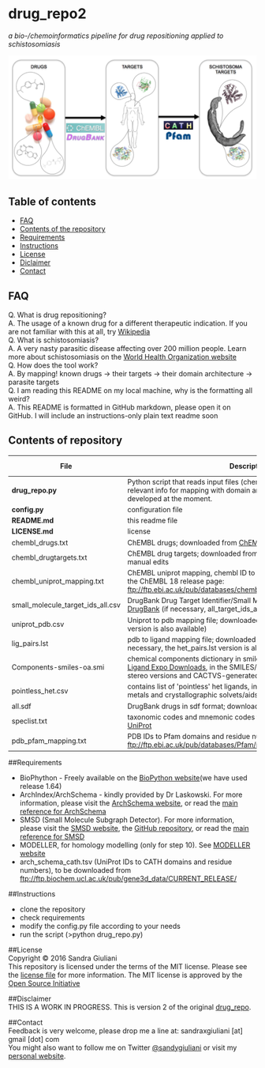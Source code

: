 # drug_repo2 #  
_a bio-/chemoinformatics pipeline for drug repositioning applied to schistosomiasis_  

![drug_repo_img](https://github.com/sandygiuliani/media/blob/master/drug_repo_img.png)
  
## Table of contents 
- [FAQ](#faq)
- [Contents of the repository](#contents-of-repository)
- [Requirements](#requirements)
- [Instructions](#instructions)
- [License](#license)
- [Diclaimer](#disclaimer)
- [Contact](#contact)



## FAQ  
Q. What is drug repositioning?   
A. The usage of a known drug for a different therapeutic indication. If you are not familiar with this at all, try [Wikipedia](http://en.wikipedia.org/wiki/Drug_repositioning)  
Q. What is schistosomiasis?  
A. A very nasty parasitic disease affecting over 200 million people. Learn more about schistosomiasis on the [World Health Organization website](http://www.who.int/topics/schistosomiasis/en/)  
Q. How does the tool work?  
A. By mapping! known drugs -> their targets -> their domain architecture -> parasite targets  
Q. I am reading this README on my local machine, why is the formatting all weird?  
A. This README is formatted in GitHub markdown, please open it on GitHub. I will include an instructions-only plain text readme soon  
  

## <a name="contents-of-repository"></a>Contents of repository

| File  | Description | Accession date |
| ------------- | ------------- | ------------- |
| **drug_repo.py**  | Python script that reads input files (chemb/drugbank), filters data, extracts relevant info for mapping with domain architecture info. It is being developed at the moment.    | n/a |
| **config.py**    | configuration file    |  n/a |
| **README.md**    | this readme file   | n/a |
| **LICENSE.md**    | license    | n/a |
| chembl\_drugs.txt    | ChEMBL drugs; downloaded from [ChEMBL](http://www.ebi.ac.uk/chembl/drugstore/), Dec 15 data freeze| 20/09/2016  |
| chembl\_drugtargets.txt    | ChEMBL drug targets; downloaded from [ChEMBL](http://www.ebi.ac.uk/chembl/drug/targets/), Dec 15 data freeze, no manual edits| 20/09/2016  |
| chembl\_uniprot\_mapping.txt    | ChEMBL uniprot mapping, chembl ID to UniProt codes; downloaded from the ChEMBL 18 release page: ftp://ftp.ebi.ac.uk/pub/databases/chembl/ChEMBLdb/releases/chembl_18/|TBD     |  
|small\_molecule\_target\_ids\_all.csv    |   DrugBank Drug Target Identifier/Small Molecule Drugs; downloaded from [DrugBank](http://www.drugbank.ca/downloads#protein-identifiers) (if necessary, all\_target\_ids\_all.csv is also available) |TBD   |
|  uniprot_pdb.csv  |  Uniprot to pdb mapping file; downloaded from [SIFTS](http://www.ebi.ac.uk/pdbe/docs/sifts/quick.html) (if necessary, a tsv version is also available)|TBD     |  
|  lig\_pairs.lst  |   pdb to ligand mapping file; downloaded from [PDBsum downloads](http://www.ebi.ac.uk/thornton-srv/databases/cgi-bin/pdbsum/GetPage.pl?doc=TRUE&template=downloads.html&pdbcode=n/a) (if necessary, the het\_pairs.lst version is also available)  |  TBD | 
|  Components-smiles-oa.smi  |   chemical components dictionary in smiles format; downloaded from [RCSB Ligand Expo Downloads](http://ligand-expo.rcsb.org/ld-download.html), in the SMILES/InChi data files (if necessary, stereo versions and CACTVS-generated versions available)  |  TBD | 
|  pointless_het.csv  |  contains list of 'pointless' het ligands, including aminoacids, nucleotides, metals and crystallographic solvets/aids     |  n/a | 
|all.sdf|DrugBank drugs in sdf format; downloaded from [DrugBank](http://www.drugbank.ca/downloads#structures)|16/07/2014 |
|speclist.txt| taxonomic codes and mnemonic codes for all species; downloaded from [UniProt](http://www.uniprot.org/docs/speclist.txt)|TBD|  
|pdb_pfam_mapping.txt| PDB IDs to Pfam domains and residue numbers; downloaded from ftp://ftp.ebi.ac.uk/pub/databases/Pfam/mappings/| TBD |  
  

  

##Requirements   
* BioPhython - Freely available on the [BioPython website](http://biopython.org/)(we have used release 1.64)  
* ArchIndex/ArchSchema - kindly provided by Dr Laskowski. For more information, please visit the [ArchSchema website](http://www.ebi.ac.uk/thornton-srv/databases/archschema), or read the [main reference for ArchSchema](http://www.ncbi.nlm.nih.gov/pubmed/20299327)  
* SMSD (Small Molecule Subgraph Detector). For more information, please visit the [SMSD website](http://www.ebi.ac.uk/thornton-srv/software/SMSD/), the [GitHub repository](https://github.com/asad/SMSD), or read the [main reference for SMSD](http://www.jcheminf.com/content/1/1/12)  
* MODELLER, for homology modelling (only for step 10). See [MODELLER website](https://salilab.org/modeller/)  
* arch_schema_cath.tsv (UniProt IDs to CATH domains and residue numbers), to be downloaded from ftp://ftp.biochem.ucl.ac.uk/pub/gene3d_data/CURRENT_RELEASE/  


##Instructions  
* clone the repository  
* check requirements
* modify the config.py file according to your needs  
* run the script (>python drug_repo.py)
  

##License  
Copyright &copy; 2016 Sandra Giuliani  
This repository is licensed under the terms of the MIT license. Please see the [license file](LICENSE.md) for more information. The MIT license is approved by the [Open Source Initiative](http://opensource.org/licenses)  
  


##Disclaimer   
THIS IS A WORK IN PROGRESS.  This is version 2 of the original [drug_repo](https://github.com/sandygiuliani/drug_repo).  
  

##Contact     
Feedback is very welcome, please drop me a line at: sandraxgiuliani [at] gmail [dot] com  
You might also want to follow me on Twitter [@sandygiuliani](https://twitter.com/sandygiuliani) or visit my [personal website](http://www.sandragiuliani.com/).  
